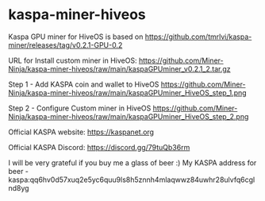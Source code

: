 # kaspa-miner-hiveos
Kaspa GPU miner for HiveOS is based on https://github.com/tmrlvi/kaspa-miner/releases/tag/v0.2.1-GPU-0.2

URL for Install custom miner in HiveOS: https://github.com/Miner-Ninja/kaspa-miner-hiveos/raw/main/kaspaGPUminer_v0.2.1_2.tar.gz

Step 1 - Add KASPA coin and wallet to HiveOS
https://github.com/Miner-Ninja/kaspa-miner-hiveos/raw/main/kaspaGPUminer_HiveOS_step_1.png

Step 2 - Configure Custom miner in HiveOS
https://github.com/Miner-Ninja/kaspa-miner-hiveos/raw/main/kaspaGPUminer_HiveOS_step_2.png

Official KASPA website: https://kaspanet.org

Official KASPA Discord: https://discord.gg/79tuQb36rm

I will be very grateful if you buy me a glass of beer :)
My KASPA address for beer - kaspa:qq6hv0d57xuq2e5yc6quu9ls8h5znnh4mlaqwwz84uwhr28ulvfq6cglnd8yg

